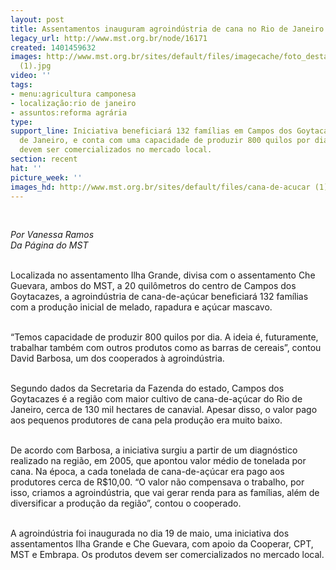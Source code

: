 ```yaml
---
layout: post
title: Assentamentos inauguram agroindústria de cana no Rio de Janeiro
legacy_url: http://www.mst.org.br/node/16171
created: 1401459632
images: http://www.mst.org.br/sites/default/files/imagecache/foto_destaque/cana-de-acucar
  (1).jpg
video: ''
tags:
- menu:agricultura camponesa
- localização:rio de janeiro
- assuntos:reforma agrária
type: 
support_line: Iniciativa beneficiará 132 famílias em Campos dos Goytacazes, no Rio
  de Janeiro, e conta com uma capacidade de produzir 800 quilos por dia. Os produtos
  devem ser comercializados no mercado local.
section: recent
hat: ''
picture_week: ''
images_hd: http://www.mst.org.br/sites/default/files/cana-de-acucar (1).jpg
---
```

<p>&nbsp;</p><p><em>Por Vanessa Ramos<br>Da Página do MST</em></p><p><br>Localizada no assentamento Ilha Grande, divisa com o assentamento Che Guevara, ambos do MST, a 20 quilômetros do centro de Campos dos Goytacazes, a agroindústria de cana-de-açúcar beneficiará 132 famílias com a produção inicial de melado, rapadura e açúcar mascavo.</p><p><br>“Temos capacidade de produzir 800 quilos por dia. A ideia é, futuramente, trabalhar também com outros produtos como as barras de cereais”, contou David Barbosa, um dos cooperados à agroindústria.</p><p><br>Segundo dados da Secretaria da Fazenda do estado, Campos dos Goytacazes é a região com maior cultivo de cana-de-açúcar do Rio de Janeiro, cerca de 130 mil hectares de canavial. Apesar disso, o valor pago aos pequenos produtores de cana pela produção era muito baixo.</p><p><br>De acordo com Barbosa, a iniciativa surgiu a partir de um diagnóstico realizado na região, em 2005, que apontou valor médio de tonelada por cana. Na época, a cada tonelada de cana-de-açúcar era pago aos produtores cerca de R$10,00. “O valor não compensava o trabalho, por isso, criamos a agroindústria, que vai gerar renda para as famílias, além de diversificar a produção da região”, contou o cooperado.</p><p><br>A agroindústria foi inaugurada no dia 19 de maio, uma iniciativa dos assentamentos Ilha Grande e Che Guevara, com apoio da Cooperar, CPT, MST e Embrapa. Os produtos devem ser comercializados no mercado local.</p><div>&nbsp;</div>
